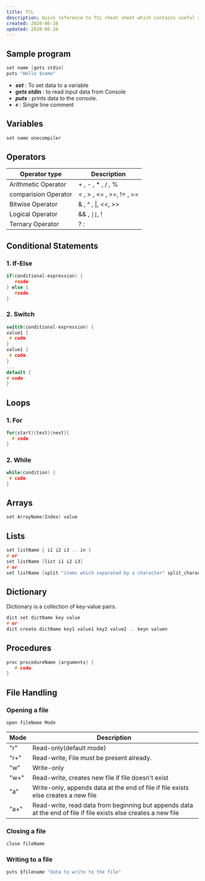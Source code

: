 ```yaml
---
title: TCL
description: Quick reference to TCL cheat sheet which contains useful syntax and is very handy while coding. 
created: 2020-06-26
updated: 2020-06-26
---
```


## Sample program

```c
set name [gets stdin]
puts "Hello $name"
```
* ***set*** : To set data to a variable
* ***gets stdin*** : to read input data from Console
* ***puts*** : prints data to the console.
* `#` : Single line comment

## Variables

```c
set name onecompiler
```
## Operators

| Operator type | Description|
|----|-----|
| Arithmetic Operator|+ , - , * , / , %|
| comparision Operator| < , > , <= , >=, != , ==|
| Bitwise Operator| & , ^ , \|, <<, >>|
| Logical Operator| && , `\|\|`, ! |
| Ternary Operator| ? : |

## Conditional Statements

### 1. If-Else

```c
if(conditional-expression) {
   #code
} else {
   #code
}
```

### 2. Switch

```c
switch(conditional-expression) {    
value1 {     
 # code
}    
value1 {     
 # code
}    
...
default {
# code
} 
```

## Loops

### 1. For

```c
for{start}{test}{next}{  
  # code  
} 
```
### 2. While

```c
while(condition) {  
 # code 
}  
```

## Arrays

```c
set ArrayName(Index) value
```
## Lists

```c
set listName { i1 i2 i3 .. in }
# or
set listName [list i1 i2 i3]
# or 
set listName [split "items which separated by a character" split_character]
```

## Dictionary

Dictionary is a collection of key-value pairs.

```c
dict set dictName key value
# or 
dict create dictName key1 value1 key2 value2 .. keyn valuen
```
## Procedures

```c
proc procedureName {arguments} {
   # code
}
```

## File Handling

### Opening a file

```c
open fileName Mode
```

|Mode|Description|
|----|----|
|"r"  |  Read-only(default mode)|
|"r+" |  Read-write, File must be present already. |
|"w"  |  Write-only |
|"w+" |  Read-write, creates new file if file doesn't exist|
|"a"  |  Write-only, appends data at the end of file if file exists else creates a new file|
|"a+" |  Read-write,  read data from beginning but appends data at the end of file if file exists else creates a new file|

### Closing a file

```c
close fileName
```
### Writing to a file

```c
puts $filename "data to write to the file"
```